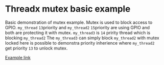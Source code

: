 # Threadx mutex basic example

Basic demonstration of mutex example. 
Mutex is used to block access to GPIO. 
`my_thread` `13`priority and `my_thread2` `15`priority are using GPIO and both are protecting it with mutex. 
`my_thread3` is `14` pririty thread which is blocking `my_thread2`
The `my_thread3` can simply block `my_thread2` with mutex locked here is possible to demonstra priority inherience where `my_thread2` get priority `13` to unlock mutex. 

[Example link](https://github.com/RRISTM/stm32_threadx/tree/master/examples/threadx_mutex_basic)